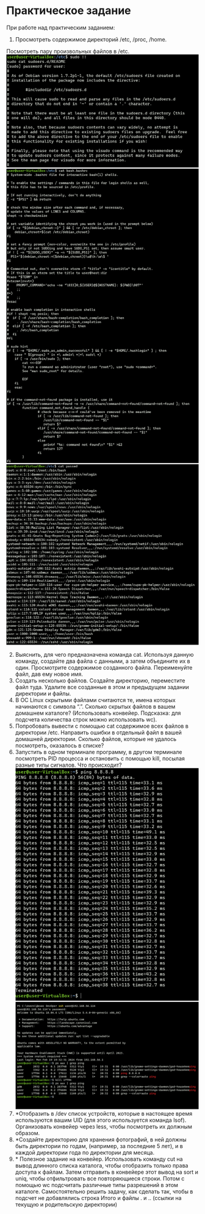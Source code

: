 # Практическое задание

При работе над практическим заданием:

1.  Просмотреть содержимое директорий /etc, /proc, /home.
    [](/youtube_HackerSchool/lesson2/file/1/fileetc)
    [](/youtube_HackerSchool/lesson2/file/1/fileproc)
    [](/youtube_HackerSchool/lesson2/file/1/filehome)

Посмотреть пару произвольных файлов в /etc.
![](/youtube_HackerSchool/lesson2/screen/1/1file.PNG)
![](/youtube_HackerSchool/lesson2/screen/1/2file.PNG)
![](/youtube_HackerSchool/lesson2/screen/1/3file.PNG)

2.  Выяснить, для чего предназначена команда cat. Используя данную команду, создайте два файла с данными, а затем объедините их в один. Просмотрите содержимое созданного файла. Переименуйте файл, дав ему новое имя.
    [](/youtube_HackerSchool/lesson2/file/2/filecat)
3.  Создать несколько файлов. Создайте директорию, переместите файл туда. Удалите все созданные в этом и предыдущем задании директории и файлы.
    [](/youtube_HackerSchool/lesson2/file/3/filecommand)
4.  В ОС Linux скрытыми файлами считаются те, имена которых начинаются с символа “.”. Сколько скрытых файлов в вашем домашнем каталоге? (Использовать конвейер. Подсказка: для подсчета количества строк можно использовать wc).
    [](/youtube_HackerSchool/lesson2/file/4/filecommand)
5.  Попробовать вывести с помощью cat содержимое всех файлов в директории /etc. Направить ошибки в отдельный файл в вашей домашней директории. Сколько файлов, которые не удалось посмотреть, оказалось в списке?
    [](/youtube_HackerSchool/lesson2/file/5/filecommand.txt)
6.  Запустить в одном терминале программу, в другом терминале посмотреть PID процесса и остановить с помощью kill, посылая разные типы сигналов. Что происходит?
    ![](/youtube_HackerSchool/lesson2/screen/6/ping.PNG)
    ![](/youtube_HackerSchool/lesson2/screen/6/killping.PNG)
7.  \*Отобразить в /dev список устройств, которые в настоящее время используются вашим UID (для этого используется команда lsof). Организовать конвейер через less, чтобы посмотреть их должным образом.
8.  \*Cоздайте директорию для хранения фотографий, в ней должны быть директории по годам, (например, за последние 5 лет), и в каждой директории года по директории для месяца.
9.  \* Полезное задание на конвейер. Использовать команду cut на вывод длинного списка каталога, чтобы отобразить только права доступа к файлам. Затем отправить в конвейере этот вывод на sort и uniq, чтобы отфильтровать все повторяющиеся строки. Потом с помощью wc подсчитать различные типы разрешений в этом каталоге. Самостоятельно решить задачу, как сделать так, чтобы в подсчет не добавлялись строка Итого и файлы . и .. (ссылки на текущую и родительскую директории)
